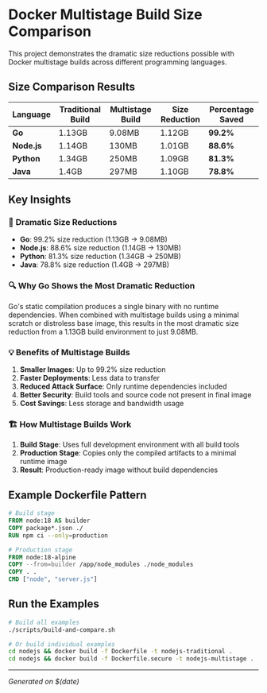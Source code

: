 # Docker Multistage Build Size Comparison

This project demonstrates the dramatic size reductions possible with Docker multistage builds across different programming languages.

## Size Comparison Results

| Language    | Traditional Build | Multistage Build | Size Reduction | Percentage Saved |
| ----------- | ----------------- | ---------------- | -------------- | ---------------- |
| **Go**      | 1.13GB            | 9.08MB           | 1.12GB         | **99.2%**        |
| **Node.js** | 1.14GB            | 130MB            | 1.01GB         | **88.6%**        |
| **Python**  | 1.34GB            | 250MB            | 1.09GB         | **81.3%**        |
| **Java**    | 1.4GB             | 297MB            | 1.10GB         | **78.8%**        |

## Key Insights

### 🎯 **Dramatic Size Reductions**

- **Go**: 99.2% size reduction (1.13GB → 9.08MB)
- **Node.js**: 88.6% size reduction (1.14GB → 130MB)
- **Python**: 81.3% size reduction (1.34GB → 250MB)
- **Java**: 78.8% size reduction (1.4GB → 297MB)

### 🔍 **Why Go Shows the Most Dramatic Reduction**

Go's static compilation produces a single binary with no runtime dependencies. When combined with multistage builds using a minimal scratch or distroless base image, this results in the most dramatic size reduction from a 1.13GB build environment to just 9.08MB.

### 💡 **Benefits of Multistage Builds**

1. **Smaller Images**: Up to 99.2% size reduction
2. **Faster Deployments**: Less data to transfer
3. **Reduced Attack Surface**: Only runtime dependencies included
4. **Better Security**: Build tools and source code not present in final image
5. **Cost Savings**: Less storage and bandwidth usage

### 🏗️ **How Multistage Builds Work**

1. **Build Stage**: Uses full development environment with all build tools
2. **Production Stage**: Copies only the compiled artifacts to a minimal runtime image
3. **Result**: Production-ready image without build dependencies

## Example Dockerfile Pattern

```dockerfile
# Build stage
FROM node:18 AS builder
COPY package*.json ./
RUN npm ci --only=production

# Production stage
FROM node:18-alpine
COPY --from=builder /app/node_modules ./node_modules
COPY . .
CMD ["node", "server.js"]
```

## Run the Examples

```bash
# Build all examples
./scripts/build-and-compare.sh

# Or build individual examples
cd nodejs && docker build -f Dockerfile -t nodejs-traditional .
cd nodejs && docker build -f Dockerfile.secure -t nodejs-multistage .
```

---

_Generated on $(date)_
